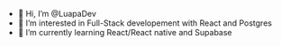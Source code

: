 - 👋 Hi, I’m @LuapaDev
- 👀 I’m interested in Full-Stack developement with React and Postgres
- 🌱 I’m currently learning React/React native and Supabase

